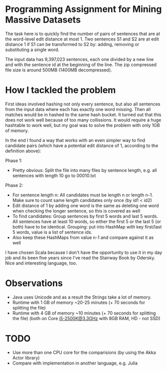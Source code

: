 
Programming Assignment for Mining Massive Datasets
==================================================

The task here is to quickly find the number of pairs of sentences that are at the word-level edit distance at most 1. 
Two sentences S1 and S2 are at edit distance 1 if S1 can be transformed to S2 by: adding, removing or substituting 
a single word.

The input data has 9,397,023 sentences, each one divided by a new line and with the sentence id at the beginning of the 
line. The zip compressed file size is around 500MB (1400MB decompressed).


How I tackled the problem
=========================

First ideas involved hashing not only every sentence, but also all sentences from the input data where each has exactly 
one word missing. Then all matches would be in hashed to the same hash bucket. It turned out that this does not work well
because of too many collissions. It would require a huge hashtable to work well, but my goal was to solve the problem with
only 1GB of memory.

In the end I found a way that works with an even simpler way to find candidate pairs (which have a potential edit distance
of 1, according to the definition above):

Phase 1: 
 * Pretty obvious: Split the file into many files by sentence length, e.g. all sentences with length 10 go to 00010.txt

Phase 2: 
 * For sentence length n: All candidates must be length n or length n-1. Make sure to count same length candidates only once
   (by id1 < id2)
 * Edit distance of 1 by adding one word is the same as deleting one word when checking the longer sentence, so this is
   covered as well
 * To find candidates: Group sentences by first 5 words and last 5 words. All sentences have at least 10 words, so either the
   first 5 or the last 5 (or both) have to be identical. Grouping: put into HashMap with key first/last 5 words, value is a
   list of sentence ids.
 * Also keep these HashMaps from value n-1 and compare against it as well

I have chosen Scala because I don't have the opportunity to use it in my day job and its been five years since I've read the Stairway Book by Odersky. Nice and interesting language, too.
 

Observations
============
* Java uses Unicode and as a result the Strings take a lot of memory.
* Runtime with 1 GB of memory ~20-25 minutes (+ 70 seconds for splitting the file)
* Runtime with 4 GB of memory ~10 minutes (+ 70 seconds for splitting the file) (both on Core i5-2500K@3.3GHz with 8GB RAM, HD - not SSD)


TODO
====
* Use more than one CPU core for the comparisions (by using the Akka Actor library)
* Compare with implementation in another language, e.g. Julia


